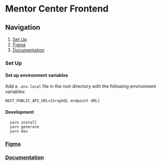 # Mentor Center Frontend

## Navigation

1. [Set Up](#setup)
2. [Figma](#figma)
3. [Documentation](#docs)

<a name="setup"></a>

### Set Up

#### Set up environment variables

Add a `.env.local` file in the root directory with the following environment variables:

```
NEXT_PUBLIC_API_URL=[GraphQL endpoint URL]
```

#### Development

```
  yarn install
  yarn generate
  yarn dev
```

<a name="figma"></a>

### [Figma](https://www.notion.so/novainternal/Figma-dda9112a6f3b47f794bb0d894c4cabef#ff027b2e43dd4e0090591eadd59beca9)

<a name="docs"></a>

### [Documentation](https://www.notion.so/novainternal/Mentor-Center-Documentation-82c15597ac204269b5daab0a92d39e1b)
